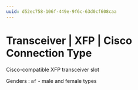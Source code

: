 ```yaml
---
uuid: d52ec758-106f-449e-9f6c-63d0cf608caa
---
```

# Transceiver | XFP | Cisco Connection Type

Cisco-compatible XFP transceiver slot

Genders
: `mf` - male and female types
